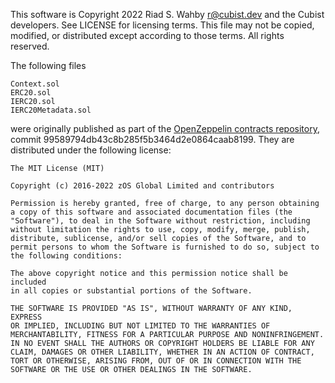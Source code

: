 This software is Copyright 2022 Riad S. Wahby <r@cubist.dev> and the Cubist developers.
See LICENSE for licensing terms. This file may not be copied, modified, or distributed
except according to those terms. All rights reserved.

The following files

    Context.sol
    ERC20.sol
    IERC20.sol
    IERC20Metadata.sol

were originally published as part of the
[OpenZeppelin contracts repository](https://github.com/OpenZeppelin/openzeppelin-contracts/),
commit 99589794db43c8b285f5b3464d2e0864caab8199.
They are distributed under the following license:

    The MIT License (MIT)

    Copyright (c) 2016-2022 zOS Global Limited and contributors

    Permission is hereby granted, free of charge, to any person obtaining
    a copy of this software and associated documentation files (the
    "Software"), to deal in the Software without restriction, including
    without limitation the rights to use, copy, modify, merge, publish,
    distribute, sublicense, and/or sell copies of the Software, and to
    permit persons to whom the Software is furnished to do so, subject to
    the following conditions:

    The above copyright notice and this permission notice shall be included
    in all copies or substantial portions of the Software.

    THE SOFTWARE IS PROVIDED "AS IS", WITHOUT WARRANTY OF ANY KIND, EXPRESS
    OR IMPLIED, INCLUDING BUT NOT LIMITED TO THE WARRANTIES OF
    MERCHANTABILITY, FITNESS FOR A PARTICULAR PURPOSE AND NONINFRINGEMENT.
    IN NO EVENT SHALL THE AUTHORS OR COPYRIGHT HOLDERS BE LIABLE FOR ANY
    CLAIM, DAMAGES OR OTHER LIABILITY, WHETHER IN AN ACTION OF CONTRACT,
    TORT OR OTHERWISE, ARISING FROM, OUT OF OR IN CONNECTION WITH THE
    SOFTWARE OR THE USE OR OTHER DEALINGS IN THE SOFTWARE.
